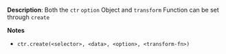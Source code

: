 __Description__: Both the `ctr` `option` Object and `transform` Function can be set through `create`

__Notes__

+ `ctr.create(<selector>, <data>, <option>, <transform-fn>)`
